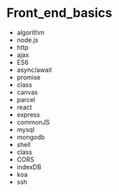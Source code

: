 # Front_end_basics
- algorithm
- node.js
- http
- ajax
- ES6
- async/await
- promise
- class
- canvas
- parcel
- react
- express
- commonJS
- mysql
- mongodb
- shell
- class
- CORS
- indexDB
- koa
- ssh
